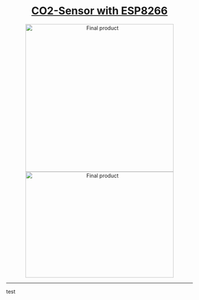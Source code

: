 <h1 align="center"><ins>CO2-Sensor with ESP8266</ins></h1>
<p float="left" align="middle">
  <img src="https://github.com/itsDkiller/CO2-Sensor/blob/master/media/product.jpg" width="400" title="Final product">
  <img src="https://github.com/itsDkiller/CO2-Sensor/blob/master/media/build.jpg" width="400" height="287" title="Final product">
</p>

* * *
test